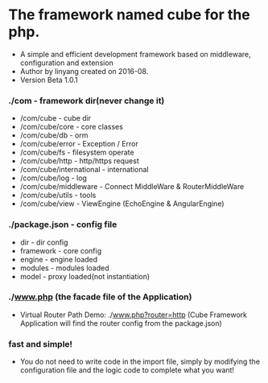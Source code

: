 # The framework named cube for the php.
* A simple and efficient development framework based on middleware, configuration and extension
* Author by linyang created on 2016-08.
* Version Beta 1.0.1

### ./com - framework dir(never change it)
* /com/cube - cube dir
* /com/cube/core - core classes
* /com/cube/db - orm
* /com/cube/error - Exception / Error
* /com/cube/fs - filesystem operate
* /com/cube/http - http/https request
* /com/cube/international - international
* /com/cube/log - log
* /com/cube/middleware - Connect MiddleWare & RouterMiddleWare
* /com/cube/utils - tools
* /com/cube/view - ViewEngine (EchoEngine & AngularEngine)


### ./package.json - config file
*  dir - dir config
*  framework - core config
*  engine - engine loaded
*  modules - modules loaded
*  model - proxy loaded(not instantiation)

### ./www.php (the facade file of the Application)
* Virtual Router Path Demo: ./www.php?router=http (Cube Framework Application will find the router config from the package.json)

### fast and simple!
* You do not need to write code in the import file, simply by modifying the configuration file and the logic code to complete what you want!

